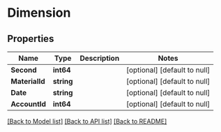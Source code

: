 # Dimension

## Properties
Name | Type | Description | Notes
------------ | ------------- | ------------- | -------------
**Second** | **int64** |  | [optional] [default to null]
**MaterialId** | **string** |  | [optional] [default to null]
**Date** | **string** |  | [optional] [default to null]
**AccountId** | **int64** |  | [optional] [default to null]

[[Back to Model list]](../README.md#documentation-for-models) [[Back to API list]](../README.md#documentation-for-api-endpoints) [[Back to README]](../README.md)


